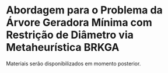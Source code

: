 # Abordagem para o Problema da Árvore Geradora Mínima com Restrição de Diâmetro via Metaheurística BRKGA

Materiais serão disponibilizados em momento posterior.

